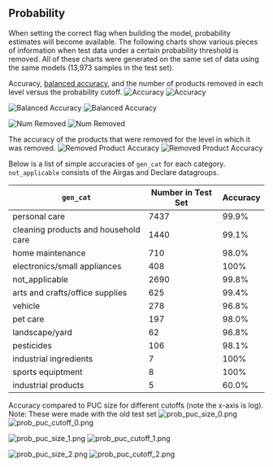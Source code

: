 ## Probability
When setting the correct flag when building the model, probability estimates will become available. The following charts show various pieces of information when test data under a certain probability threshold is removed. All of these charts were generated on the same set of data using the same models (13,973 samples in the test set).

Accuracy, [balanced accuracy](https://scikit-learn.org/stable/modules/generated/sklearn.metrics.balanced_accuracy_score.html), and the number of products removed in each level versus the probability cutoff. 
![Accuracy](images/acc_nochem.png) ![Accuracy](images/acc_withchem.png)

![Balanced Accuracy](images/bal_acc_nochem.png) ![Balanced Accuracy](images/bal_acc_withchem.png)

![Num Removed](images/num_under_nochem.png) ![Num Removed](images/num_under_withchem.png)


The accuracy of the products that were removed for the level in which it was removed.
![Removed Product Accuracy](images/rem_acc_overall_nochem.png) ![Removed Product Accuracy](images/rem_acc_overall_withchem.png)

Below is a list of simple accuracies of `gen_cat` for each category. `not_applicable` consists of the Airgas and Declare datagroups.

| `gen_cat`  | Number in Test Set | Accuracy |
| ------------- | ------------- | ------------- |
| personal care  | 7437  | 99.9% |
| cleaning products and household care | 1440 | 99.1% |
| home maintenance | 710 | 98.0% |
| electronics/small appliances | 408 | 100% |
| not_applicable | 2690 | 99.8% |
| arts and crafts/office supplies | 625 | 99.4% |
| vehicle | 278 | 96.8% |
| pet care | 197 | 98.0% |
| landscape/yard | 62 | 96.8% |
| pesticides | 106 | 98.1% |
| industrial ingredients | 7 | 100% |
| sports equiptment | 8 | 100% |
| industrial products | 5 | 60.0% |

Accuracy compared to PUC size for different cutoffs (note the x-axis is log). Note: These were made with the old test set
![prob_puc_size_0.png](images/prob_puc_size_0.png) ![prob_puc_cutoff_0.png](images/prob_puc_cutoff_0.png)

![prob_puc_size_1.png](images/prob_puc_size_1.png) ![prob_puc_cutoff_1.png](images/prob_puc_cutoff_1.png)

![prob_puc_size_2.png](images/prob_puc_size_2.png) ![prob_puc_cutoff_2.png](images/prob_puc_cutoff_2.png)
